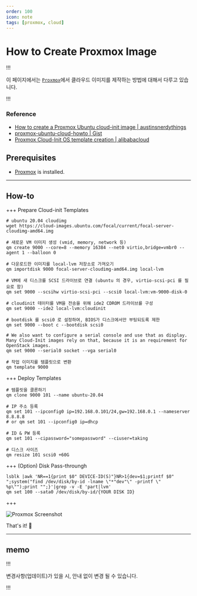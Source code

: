 ```yaml
---
order: 100
icon: note
tags: [proxmox, cloud]
---
```


# How to Create Proxmox Image

!!!

이 페이지에서는 [`Proxmox`](https://www.proxmox.com/en/)에서 클라우드 이미지를 제작하는 방법에 대해서 다루고 있습니다.

!!!

### Reference

- [How to create a Proxmox Ubuntu cloud-init image | austinsnerdythings](https://austinsnerdythings.com/2021/08/30/how-to-create-a-proxmox-ubuntu-cloud-init-image/)
- [proxmox-ubuntu-cloud-howto | Gist](https://gist.github.com/KrustyHack/fa39e509b5736703fb4a3d664157323f)
- [Proxmox Cloud-Init OS template creation | alibabacloud](https://www.alibabacloud.com/topic-center/a1/fcsoqejpa74r-proxmox-cloud-init-os-template-creation-what-the-server-alibaba-cloud)

## Prerequisites

- [Proxmox](https://www.proxmox.com/en/downloads) is installed.

---

## How-to

+++ Prepare Cloud-init Templates

```
# ubuntu 20.04 cloudimg
wget https://cloud-images.ubuntu.com/focal/current/focal-server-cloudimg-amd64.img

# 새로운 VM 이미지 생성 (vmid, memory, network 등)
qm create 9000 --core=8 --memory 16384 --net0 virtio,bridge=vmbr0 --agent 1 --balloon 0

# 다운로드한 이미지를 local-lvm 저장소로 가져오기
qm importdisk 9000 focal-server-cloudimg-amd64.img local-lvm

# VM에 새 디스크를 SCSI 드라이브로 연결 (ubuntu 의 경우, virtio-scsi-pci 를 필요로 함)
qm set 9000 --scsihw virtio-scsi-pci --scsi0 local-lvm:vm-9000-disk-0

# cloudinit 데이터를 VM을 전송을 위해 ide2 CDROM 드라이브를 구성
qm set 9000 --ide2 local-lvm:cloudinit

# bootdisk 를 scsi0 로 설정하여, BIOS가 디스크에서만 부팅되도록 제한
qm set 9000 --boot c --bootdisk scsi0

# We also want to configure a serial console and use that as display. Many Cloud-Init images rely on that, because it is an requirement for OpenStack images.
qm set 9000 --serial0 socket --vga serial0

# 작업 이미지를 템플릿으로 변환
qm template 9000
```

+++ Deploy Templates

```
# 템플릿을 클론하기
qm clone 9000 101 --name ubuntu-20.04

# IP 주소 등록
qm set 101 --ipconfig0 ip=192.168.0.101/24,gw=192.168.0.1 --nameserver 8.8.8.8
# or qm set 101 --ipconfig0 ip=dhcp

# ID & PW 등록
qm set 101 --cipassword="somepassword" --ciuser=taking

# 디스크 사이즈
qm resize 101 scsi0 +60G
```

+++ (Option) Disk Pass-throungh

```
lsblk |awk 'NR==1{print $0" DEVICE-ID(S)"}NR>1{dev=$1;printf $0" ";system("find /dev/disk/by-id -lname \"*"dev"\" -printf \" %p\"");print "";}'|grep -v -E 'part|lvm'
qm set 100 --sata0 /dev/disk/by-id/{YOUR DISK ID}
```

+++

![Proxmox Screenshot](https://p158.p1.n0.cdn.getcloudapp.com/items/jku6wKk1/c0154f2a-3d08-4562-adc5-d74ac48c39d5.png?source=viewer&v=eca80c12e3151b6321cb33b222960b90)

That's it! :tada:

---

## memo

!!!

변경사항(업데이트)가 있을 시, 안내 없이 변경 될 수 있습니다.

!!!
